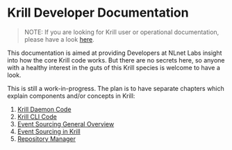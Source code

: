 Krill Developer Documentation
=============================

> NOTE: If you are looking for Krill user or operational documentation, please have
> a look [here](https://rpki.readthedocs.io/en/latest/krill/index.html).

This documentation is aimed at providing Developers at NLnet Labs insight into how the
core Krill code works. But there are no secrets here, so anyone with a healthy interest
in the guts of this Krill species is welcome to have a look.

This is still a work-in-progress. The plan is to have separate chapters which explain
components and/or concepts in Krill: 


1. [Krill Daemon Code](./01_daemon.md)
2. [Krill CLI Code](./02_cli.md)
3. [Event Sourcing General Overview](./03_es_concepts.md)
4. [Event Sourcing in Krill](./04_es_krill.md)
5. [Repository Manager](./05_repo_manager.md)

